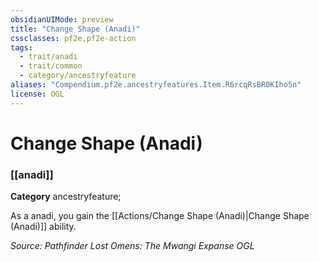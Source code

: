 ```yaml
---
obsidianUIMode: preview
title: "Change Shape (Anadi)"
cssclasses: pf2e,pf2e-action
tags:
  - trait/anadi
  - trait/common
  - category/ancestryfeature
aliases: "Compendium.pf2e.ancestryfeatures.Item.R6rcqRsBR0KIho5n"
license: OGL
---
```

# Change Shape (Anadi)

### [[anadi]]

**Category** ancestryfeature; 




As a anadi, you gain the [[Actions/Change Shape (Anadi)|Change Shape (Anadi)]] ability.

*Source: Pathfinder Lost Omens: The Mwangi Expanse*
*OGL*